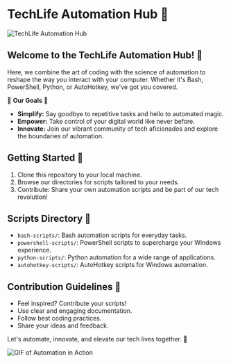 # TechLife Automation Hub 🤖

![TechLife Automation Hub](https://your-image-url-here.png)

## Welcome to the TechLife Automation Hub! 🚀

Here, we combine the art of coding with the science of automation to reshape the way you interact with your computer. Whether it's Bash, PowerShell, Python, or AutoHotkey, we've got you covered. 

🎯 **Our Goals** 🎯

- **Simplify:** Say goodbye to repetitive tasks and hello to automated magic.
- **Empower:** Take control of your digital world like never before.
- **Innovate:** Join our vibrant community of tech aficionados and explore the boundaries of automation.

## Getting Started 🚀

1. Clone this repository to your local machine.
2. Browse our directories for scripts tailored to your needs.
3. Contribute: Share your own automation scripts and be part of our tech revolution!

## Scripts Directory 📂

- `bash-scripts/`: Bash automation scripts for everyday tasks.
- `powershell-scripts/`: PowerShell scripts to supercharge your Windows experience.
- `python-scripts/`: Python automation for a wide range of applications.
- `autohotkey-scripts/`: AutoHotkey scripts for Windows automation.

## Contribution Guidelines 🤝

- Feel inspired? Contribute your scripts!
- Use clear and engaging documentation.
- Follow best coding practices.
- Share your ideas and feedback.

Let's automate, innovate, and elevate our tech lives together. 🌟

![GIF of Automation in Action](https://your-gif-url-here.gif)
